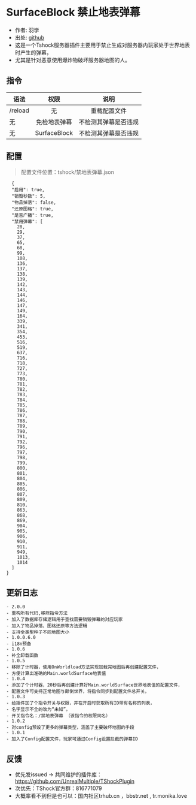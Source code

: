 # SurfaceBlock 禁止地表弹幕

- 作者: 羽学
- 出处: [github](https://github.com/1242509682/SurfaceBlock)
- 这是一个Tshock服务器插件主要用于禁止生成对服务器内玩家处于世界地表时产生的弹幕，
- 尤其是针对恶意使用爆炸物破坏服务器地图的人。

## 指令

| 语法      |      权限      |     说明     |
| ------- | :----------: | :--------: |
| /reload |       无      |   重载配置文件   |
| 无       |    免检地表弹幕    | 不检测其弹幕是否违规 |
| 无       | SurfaceBlock | 不检测其弹幕是否违规 |

## 配置

> 配置文件位置：tshock/禁地表弹幕.json

```json5
  {
  "启用": true,
  "销毁秒数": 5,
  "物品掉落": false,
  "还原图格": true,
  "是否广播": true,
  "禁用弹幕": [
    28,
    29,
    37,
    65,
    68,
    99,
    108,
    136,
    137,
    138,
    139,
    142,
    143,
    144,
    146,
    147,
    149,
    164,
    339,
    341,
    354,
    453,
    516,
    519,
    637,
    716,
    718,
    727,
    773,
    780,
    781,
    782,
    783,
    784,
    785,
    786,
    787,
    788,
    789,
    790,
    791,
    792,
    796,
    797,
    798,
    799,
    800,
    801,
    804,
    805,
    806,
    807,
    809,
    810,
    863,
    868,
    869,
    904,
    905,
    906,
    910,
    911,
    949,
    1013,
    1014
  ]
}
```

## 更新日志

```
- 2.0.0
- 重构所有代码,移除指令方法
- 加入了数据库存储逻辑用于查找需要销毁弹幕的对应玩家
- 加入了物品掉落、图格还原等方法逻辑
- 支持全类型种子不同地图大小
- 1.0.0.6.0
- i18n预备
- 1.0.6
- 补全卸载函数
- 1.0.5
- 移除了计时器，使用OnWorldload方法实现加载完地图后再创建配置文件，
- 方便计算出准确的Main.worldSurface地表值
- 1.0.4
- 添加了个计时器，20秒后再创建计算好Main.worldSurface世界地表值的配置文件，
- 配置文件可支持正常地图与颠倒世界，将指令同步到配置文件总开关。
- 1.0.3
- 给插件加了个指令开关与权限，并在开启时获取所有ID带有名称的列表，
- 名字显示不全的改为“未知”。
- 开关指令名：/禁地表弹幕 （该指令的权限同名）
- 1.0.2
- 对config预设了更多的弹幕类型，涵盖了主要破坏地图的手段
- 1.0.1
- 加入了Config配置文件，玩家可通过Config设置拦截的弹幕ID
```

## 反馈

- 优先发issued -> 共同维护的插件库：https://github.com/UnrealMultiple/TShockPlugin
- 次优先：TShock官方群：816771079
- 大概率看不到但是也可以：国内社区trhub.cn ，bbstr.net , tr.monika.love
